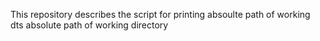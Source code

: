 This repository describes the script for printing absoulte path of working dts absolute path of working directory
